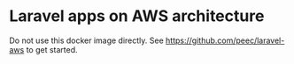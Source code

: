 # Laravel apps on AWS architecture


Do not use this docker image directly. See https://github.com/peec/laravel-aws to get started.


